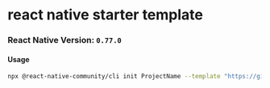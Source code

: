 # react native starter template

### React Native Version: `0.77.0`

#### Usage

```sh
npx @react-native-community/cli init ProjectName --template "https://github.com/jscarmona/react-native-starter-template.git"
```
